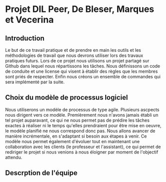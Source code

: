 # Projet DIL Peer, De Bleser, Marques et Vecerina 

## Introduction
Le but de ce travail pratique et de prendre en main les outils et les méthodologies
de travail que nous devrons utiliser lors des travaux pratiques futurs. Lors de 
ce projet nous utilisons un projet partagé sur Github dans lequel nous
répartissons les tâches. Nous définissons un code de conduite et une license qui
visent à établir des règles que les membres sont priés de respecter. Enfin nous
créons un ensemble de commandes qui sera implémenté par la suite.

## Choix du modèle de processus logiciel
Nous utiliserons un modèle de processus de type agile. 
Plusieurs ascpects nous dirigent vers ce modèle. Premièrement nous n'avons
jamais établi un tel projet auparavant, ce qui ne nous permet pas de prédire
les tâches exactes à réaliser ni le temps qu'elles prendraient pour être mise
en oeuvre, le modèle planifié ne nous correspond donc pas. Nous allons avancer de manière incrémentale, en s'adaptant
si besoin aux étapes à venir.
Ce modèle nous permet également d'évoluer tout en maintenant une collaboration avec les
clients (le professeur et l'assistant), ce qui permet de rediriger le projet si nous venions
à nous éloigner par moment de l'objectif attendu.

## Descrption de l'équipe


